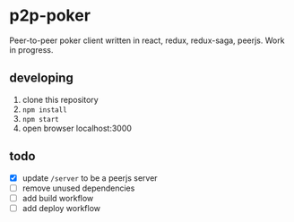 # p2p-poker
Peer-to-peer poker client written in react, redux, redux-saga, peerjs. Work in progress.

## developing
1. clone this repository
2. `npm install`
3. `npm start`
4. open browser localhost:3000

## todo
- [x] update `/server` to be a peerjs server
- [ ] remove unused dependencies
- [ ] add build workflow
- [ ] add deploy workflow
